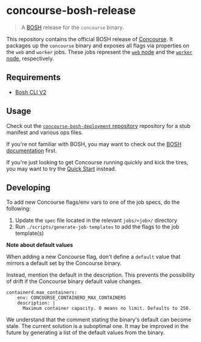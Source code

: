 # concourse-bosh-release

> A [BOSH](https://bosh.io) release for the `concourse` binary.

This repository contains the official BOSH release of
[Concourse](https://concourse-ci.org). It packages up the `concourse` binary
and exposes all flags via properties on the `web` and `worker` jobs. These jobs
represent the [`web` node](https://concourse-ci.org/concourse-web.html) and the
[`worker` node](https://concourse-ci.org/concourse-worker.html), respectively.


## Requirements

- [Bosh CLI V2](https://bosh.io/docs/cli-v2.html#install)


## Usage

Check out the [`concourse-bosh-deployment`
repository](https://github.com/concourse/concourse-bosh-deployment) repository
for a stub manifest and various ops files.

If you're not familiar with BOSH, you may want to check out the [BOSH
documentation](https://bosh.io/docs/) first.

If you're just looking to get Concourse running quickly and kick the tires, you
may want to try the [Quick Start](https://concourse-ci.org/install.html)
instead.

## Developing

To add new Concourse flags/env vars to one of the job specs, do the
following:

1. Update the `spec` file located in the relevant `jobs/<job>/` directory
2. Run `./scripts/generate-job-templates` to add the flags to the job template(s)

**Note about default values**

When adding a new Concourse flag, don't define a `default` value that mirrors a default set by the Concourse binary. 

Instead, mention the default in the description. This prevents the possibility of drift if the Concourse binary default value changes.

```
containerd.max_containers:
    env: CONCOURSE_CONTAINERD_MAX_CONTAINERS
    description: |
      Maximum container capacity. 0 means no limit. Defaults to 250.
```

We understand that the comment stating the binary's default can become stale. The current solution is a suboptimal one. It may be improved in the future by generating a list of the default values from the binary.

